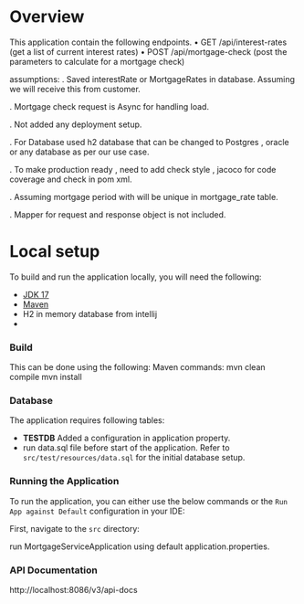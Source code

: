 # Overview

This application contain the following endpoints.
• GET /api/interest-rates (get a list of current interest rates)
• POST /api/mortgage-check (post the parameters to calculate for a mortgage check)

assumptions: 
. Saved interestRate or MortgageRates in database. Assuming we will receive this from customer. 

. Mortgage check request is Async for handling load.

. Not added any deployment setup.

. For Database used h2 database that can be changed to Postgres , oracle or any database as per our use case.

. To make production ready , need to add check style , jacoco for code coverage and check in pom xml.

. Assuming mortgage period with will be unique in mortgage_rate table.

. Mapper for request and response object is not included.
# Local setup

To build and run the application locally, you will need the following:

* [JDK 17](https://www.oracle.com/java/technologies/javase/jdk17-archive-downloads.html)
* [Maven](https://maven.apache.org/download.cgi)
* H2 in memory database from intellij
* 
### Build

This can be done using the following:
Maven commands:
mvn clean compile
mvn install

### Database

The application requires following tables:
- **TESTDB**
Added a configuration in application property.
- run data.sql file before start of the application.
Refer to `src/test/resources/data.sql` for the initial database setup.

### Running the Application

To run the application, you can either use the below commands or the `Run App against Default` configuration in your
IDE:

First, navigate to the `src` directory:

run MortgageServiceApplication using default application.properties.

### API Documentation 
http://localhost:8086/v3/api-docs
